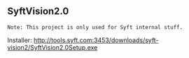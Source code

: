 SyftVision2.0
-
`Note: This project is only used for Syft internal stuff.`

Installer: http://tools.syft.com:3453/downloads/syft-vision2/SyftVision2.0Setup.exe
